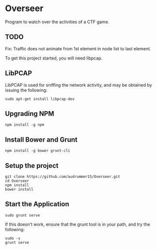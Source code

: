 # Overseer
Program to watch over the activities of a CTF game.

TODO
---------
Fix: Traffic does not animate from 1st element in node list to last element. 


To get this project started, you will need libpcap.

LibPCAP
---------
LibPCAP is used for sniffing the network activity, and may be obtained by issuing the following:

```
sudo apt-get install libpcap-dev
```

Upgrading NPM
---------
```
npm install -g npm
```

Install Bower and Grunt
---------
```
npm install -g bower grunt-cli
```

Setup the project
---------
```
git clone https://github.com/audrummer15/Overseer.git
cd Overseer
npm install
bower install
```

Start the Application
---------
```
sudo grunt serve
```

If this doesn't work, ensure that the grunt tool is in your path, and try the following:

```
sudo -s
grunt serve
```
